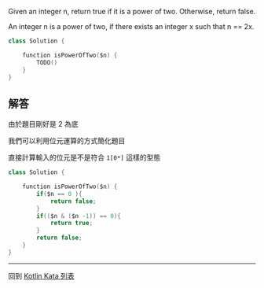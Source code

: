 Given an integer n, return true if it is a power of two. Otherwise, return false.

An integer n is a power of two, if there exists an integer x such that n == 2x.


```kotlin
class Solution {

    function isPowerOfTwo($n) {
        TODO()
    }
}
```

## 解答

由於題目剛好是 2 為底

我們可以利用位元運算的方式簡化題目

直接計算輸入的位元是不是符合 `1[0*]` 這樣的型態

```kotlin
class Solution {

    function isPowerOfTwo($n) {
        if($n == 0 ){
            return false;
        }
        if(($n & ($n -1)) == 0){
            return true;
        }
        return false;
    }
}
```

------

回到 [Kotlin Kata 列表](index.md)
